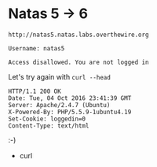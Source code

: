 # Natas 5 -> 6

```
http://natas5.natas.labs.overthewire.org
```

```
Username: natas5
```

```
Access disallowed. You are not logged in
```

Let's try again with `curl --head`

```
HTTP/1.1 200 OK
Date: Tue, 04 Oct 2016 23:41:39 GMT
Server: Apache/2.4.7 (Ubuntu)
X-Powered-By: PHP/5.5.9-1ubuntu4.19
Set-Cookie: loggedin=0
Content-Type: text/html
```

:-) 

* curl
